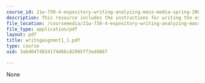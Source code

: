 ```yaml
---
course_id: 21w-730-4-expository-writing-analyzing-mass-media-spring-2001
description: This resource includes the instructions for writing the essay assignment.
file_location: /coursemedia/21w-730-4-expository-writing-analyzing-mass-media-spring-2001/3abd64748341f4d66c82905ff3ed4867_writngasgnmnt1_1.pdf
file_type: application/pdf
layout: pdf
title: writngasgnmnt1_1.pdf
type: course
uid: 3abd64748341f4d66c82905ff3ed4867

---
```

None